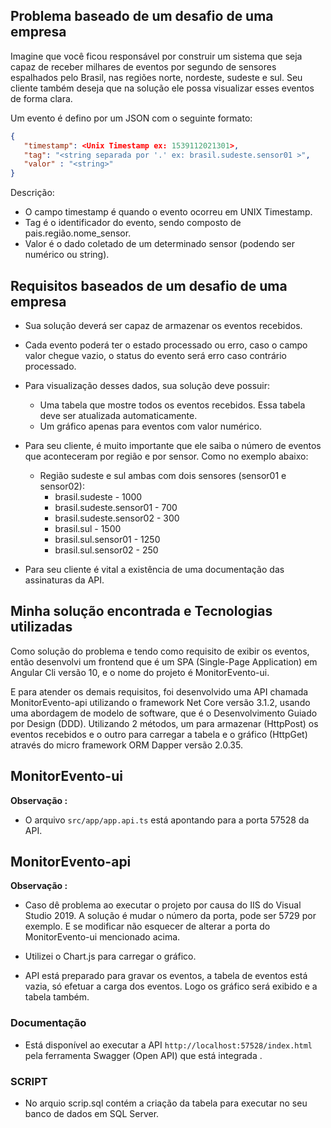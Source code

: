 ## Problema baseado de um desafio de uma empresa

Imagine que você ficou responsável por construir um sistema que seja capaz de receber milhares de eventos por segundo de sensores espalhados pelo Brasil, nas regiões norte, nordeste, sudeste e sul. Seu cliente também deseja que na solução ele possa visualizar esses eventos de forma clara.

Um evento é defino por um JSON com o seguinte formato:

```json
{
   "timestamp": <Unix Timestamp ex: 1539112021301>,
   "tag": "<string separada por '.' ex: brasil.sudeste.sensor01 >",
   "valor" : "<string>"
}
```

Descrição:
 * O campo timestamp é quando o evento ocorreu em UNIX Timestamp.
 * Tag é o identificador do evento, sendo composto de pais.região.nome_sensor.
 * Valor é o dado coletado de um determinado sensor (podendo ser numérico ou string).

## Requisitos baseados de um desafio de uma empresa

* Sua solução deverá ser capaz de armazenar os eventos recebidos.

* Cada evento poderá ter o estado processado ou erro, caso o campo valor chegue vazio, o status do evento será erro caso contrário processado.

* Para visualização desses dados, sua solução deve possuir:
    * Uma tabela que mostre todos os eventos recebidos. Essa tabela deve ser atualizada automaticamente.
    * Um gráfico apenas para eventos com valor numérico.

* Para seu cliente, é muito importante que ele saiba o número de eventos que aconteceram por região e por sensor. Como no exemplo abaixo:
    * Região sudeste e sul ambas com dois sensores (sensor01 e sensor02):
        * brasil.sudeste - 1000
        * brasil.sudeste.sensor01 - 700
        * brasil.sudeste.sensor02 - 300
        * brasil.sul - 1500
        * brasil.sul.sensor01 - 1250
        * brasil.sul.sensor02 - 250
 
* Para seu cliente é vital a existência de uma documentação das assinaturas da API. 

## Minha solução encontrada e Tecnologias utilizadas

Como solução do problema e tendo como requisito de exibir os eventos, então desenvolvi um frontend que é um SPA (Single-Page Application) em Angular Cli versão 10, e o nome do projeto  é MonitorEvento-ui.

E para atender os demais requisitos, foi desenvolvido uma API chamada MonitorEvento-api utilizando o framework  Net Core versão 3.1.2, usando uma abordagem de modelo de software, que é o Desenvolvimento Guiado por Design (DDD). Utilizando 2 métodos, um para armazenar (HttpPost) os eventos recebidos  e o outro para carregar a tabela e o gráfico (HttpGet) através do micro framework ORM Dapper versão 2.0.35. 


## MonitorEvento-ui 

**Observação :**
* O arquivo `src/app/app.api.ts` está apontando para a porta 57528 da API.

## MonitorEvento-api 

**Observação :**
*  Caso dê problema ao executar o projeto por causa do IIS do Visual Studio 2019. A solução é mudar o número da porta, pode ser 5729 por exemplo. E se modificar não esquecer de alterar a porta do MonitorEvento-ui mencionado acima.

* Utilizei o Chart.js para carregar o gráfico.

* API está preparado para gravar os eventos, a tabela de eventos está vazia, só efetuar a carga dos eventos. Logo os gráfico será exibido e a tabela também.

### Documentação
*  Está disponível ao executar a API `http://localhost:57528/index.html`  pela ferramenta Swagger (Open API) que  está integrada .

### SCRIPT
* No arquio scrip.sql contém a criação da tabela para executar no seu banco de dados em SQL Server.